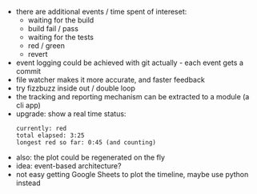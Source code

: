 - there are additional events / time spent of intereset:
  - waiting for the build
  - build fail / pass
  - waiting for the tests
  - red / green
  - revert
- event logging could be achieved with git actually - each event gets a commit
- file watcher makes it more accurate, and faster feedback
- try fizzbuzz inside out / double loop
- the tracking and reporting mechanism can be extracted to a module (a cli app)
- upgrade: show a real time status:
  ```
  currently: red
  total elapsed: 3:25
  longest red so far: 0:45 (and counting)
  ```
- also: the plot could be regenerated on the fly
- idea: event-based architecture?
- not easy getting Google Sheets to plot the timeline, maybe use python instead
